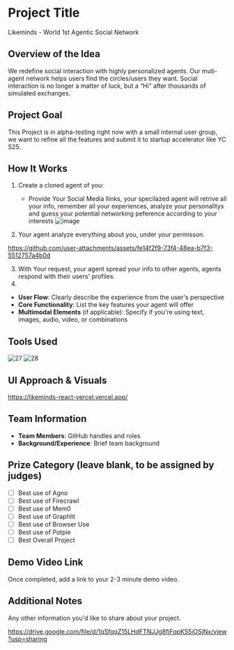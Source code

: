 # Project Title
Likeminds - World 1st Agentic Social Network

## Overview of the Idea
We redefine social interaction with highly personalized agents. Our muti-agent network helps users find the circles/users they want. Social interaction is no longer a matter of luck, but a “Hi” after thousands of simulated exchanges.

## Project Goal
This Project is in alpha-testing right now with a small internal user group, we want to refine all the features and submit it to startup accelerator like YC S25. 

## How It Works
1. Create a cloned agent of you:
   - Provide Your Social Media llinks, your specilazed agent will retrive all your info, remember all your experiences, analyze your personalitys and guess your potential networking peference according to your interests
![image](https://github.com/user-attachments/assets/0215b371-3e04-46da-846d-c2377858503c)

2. Your agent analyze everything about you, under your permisson.

https://github.com/user-attachments/assets/fe14f2f9-73f4-48ea-b7f3-5512757a4b0d

3. With Your request, your agent spread your info to other agents, agents respond with their users' profiles.
4.  

- **User Flow**: Clearly describe the experience from the user's perspective
- **Core Functionality**: List the key features your agent will offer
- **Multimodal Elements** (if applicable): Specify if you're using text, images, audio, video, or combinations

## Tools Used
![27](https://github.com/user-attachments/assets/f87a6b35-c174-455d-ae56-bb8500b1070f)
![28](https://github.com/user-attachments/assets/8e78e6cc-a587-4fb7-86a0-2fe66d366c70)

## UI Approach & Visuals
https://likeminds-react-vercel.vercel.app/

## Team Information
- **Team Members**: GitHub handles and roles
- **Background/Experience**: Brief team background

## Prize Category (leave blank, to be assigned by judges)
- [ ] Best use of Agno
- [ ] Best use of Firecrawl
- [ ] Best use of Mem0
- [ ] Best use of Graphlit
- [ ] Best use of Browser Use
- [ ] Best use of Potpie
- [ ] Best Overall Project

## Demo Video Link
Once completed, add a link to your 2-3 minute demo video.

## Additional Notes
Any other information you'd like to share about your project.

https://drive.google.com/file/d/1qSfqqZ15LHdFTNJJg8fjFqpK55iOSjNx/view?usp=sharing
